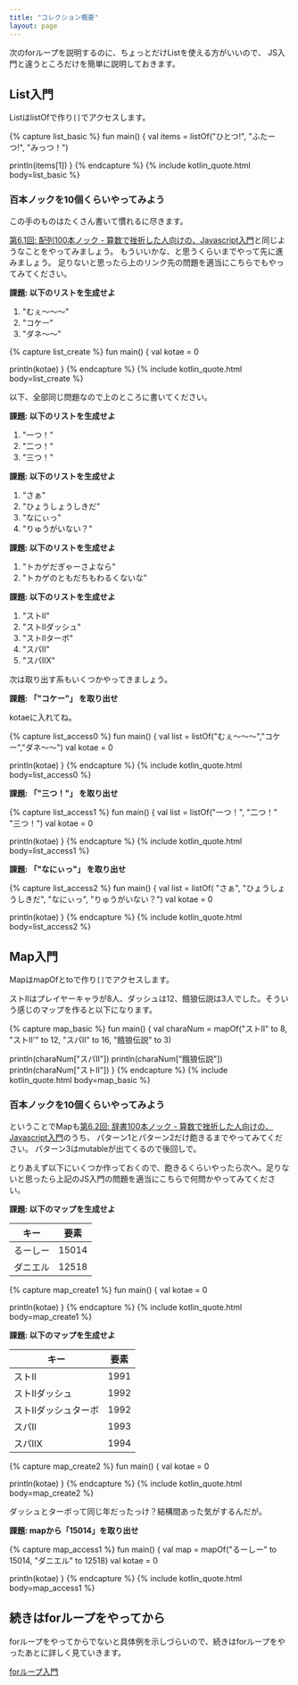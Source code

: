 ```yaml
---
title: "コレクション概要"
layout: page
---
```

次のforループを説明するのに、ちょっとだけListを使える方がいいので、
JS入門と違うところだけを簡単に説明しておきます。

## List入門

ListはlistOfで作り`[]`でアクセスします。

{% capture list_basic %}
fun main() {
  val items = listOf("ひとつ!", "ふたーつ!", "みっつ！")

  println(items[1])
}
{% endcapture %}
{% include kotlin_quote.html body=list_basic %}

### 百本ノックを10個くらいやってみよう

この手のものはたくさん書いて慣れるに尽きます。

[第6.1回: 配列100本ノック - 算数で挫折した人向けの、Javascript入門](https://karino2.github.io/js-introduction/ch06_1.html)と同じようなことをやってみましょう。
もういいかな、と思うくらいまでやって先に進みましょう。
足りないと思ったら上のリンク先の問題を適当にこちらでもやってみてください。

**課題: 以下のリストを生成せよ**

1. "むぇ～～～"
2. "コケー"
3. "ダネ～～"

{% capture list_create %}
fun main() {
  val kotae = 0

  println(kotae)
}
{% endcapture %}
{% include kotlin_quote.html body=list_create %}

以下、全部同じ問題なので上のところに書いてください。

**課題: 以下のリストを生成せよ**

1. "一つ！"
2. "二つ！"
3. "三つ！"

**課題: 以下のリストを生成せよ**

1. "さぁ"
2. "ひょうしょうしきだ"
3. "なにぃっ"
4. "りゅうがいない？"

**課題: 以下のリストを生成せよ**

1. "トカゲだぎゃーさよなら"
2. "トカゲのともだちもわるくないな"

**課題: 以下のリストを生成せよ**

1. "ストII"
2. "ストIIダッシュ"
3. "ストIIターボ"
4. "スパII"
5. "スパIIX"

次は取り出す系もいくつかやってきましょう。

**課題: 「"コケー"」 を取り出せ**

kotaeに入れてね。

{% capture list_access0 %}
fun main() {
  val list = listOf("むぇ～～～","コケー","ダネ～～")
  val kotae = 0

  println(kotae)
}
{% endcapture %}
{% include kotlin_quote.html body=list_access0 %}

**課題: 「"三つ！"」 を取り出せ**

{% capture list_access1 %}
fun main() {
  val list = listOf("一つ！", "二つ！" "三つ！")
  val kotae = 0

  println(kotae)
}
{% endcapture %}
{% include kotlin_quote.html body=list_access1 %}

**課題: 「"なにぃっ"」 を取り出せ**

{% capture list_access2 %}
fun main() {
  val list = listOf( "さぁ", "ひょうしょうしきだ", "なにぃっ", "りゅうがいない？")
  val kotae = 0

  println(kotae)
}
{% endcapture %}
{% include kotlin_quote.html body=list_access2 %}

## Map入門

MapはmapOfとtoで作り`[]`でアクセスします。

ストIIはプレイヤーキャラが8人、ダッシュは12、餓狼伝説は3人でした。そういう感じのマップを作ると以下になります。

{% capture map_basic %}
fun main() {
  val charaNum = mapOf("ストII" to 8,
                       "ストII'" to 12,
                       "スパII" to 16,
                      "餓狼伝説" to 3)

  println(charaNum["スパII"])
  println(charaNum["餓狼伝説"])
  println(charaNum["ストII"])
}
{% endcapture %}
{% include kotlin_quote.html body=map_basic %}

### 百本ノックを10個くらいやってみよう

ということでMapも[第6.2回: 辞書100本ノック - 算数で挫折した人向けの、Javascript入門](https://karino2.github.io/js-introduction/ch06_2.html)のうち、
パターン1とパターン2だけ飽きるまでやってみてください。
パターン3はmutableが出てくるので後回しで。

とりあえず以下にいくつか作っておくので、飽きるくらいやったら次へ。足りないと思ったら上記のJS入門の問題を適当にこちらで何問かやってみてください。

**課題: 以下のマップを生成せよ**

|キー	| 要素 |
| ----| ---- |
| るーしー | 15014 |
| ダニエル | 12518 |

{% capture map_create1 %}
fun main() {
  val kotae = 0

  println(kotae)
}
{% endcapture %}
{% include kotlin_quote.html body=map_create1 %}

**課題: 以下のマップを生成せよ**

|キー	| 要素 |
| ----| ---- |
| ストII | 1991 |
| ストIIダッシュ | 1992 |
| ストIIダッシュターボ | 1992 |
| スパII | 1993 |
| スパIIX | 1994 |

{% capture map_create2 %}
fun main() {
  val kotae = 0

  println(kotae)
}
{% endcapture %}
{% include kotlin_quote.html body=map_create2 %}

ダッシュとターボって同じ年だったっけ？結構間あった気がするんだが。

**課題: mapから「15014」を取り出せ**

{% capture map_access1 %}
fun main() {
  val map = mapOf("るーしー" to 15014,
                  "ダニエル" to 12518)
  val kotae = 0

  println(kotae)
}
{% endcapture %}
{% include kotlin_quote.html body=map_access1 %}

## 続きはforループをやってから

forループをやってからでないと具体例を示しづらいので、続きはforループをやったあとに詳しく見ていきます。

[forループ入門](for_loop.md)
